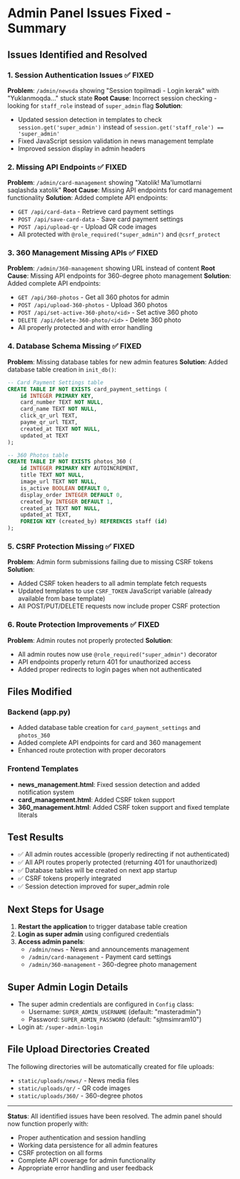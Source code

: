 # Admin Panel Issues Fixed - Summary

## Issues Identified and Resolved

### 1. **Session Authentication Issues** ✅ FIXED
**Problem**: `/admin/newsda` showing "Session topilmadi - Login kerak" with "Yuklanmoqda..." stuck state
**Root Cause**: Incorrect session checking - looking for `staff_role` instead of `super_admin` flag
**Solution**: 
- Updated session detection in templates to check `session.get('super_admin')` instead of `session.get('staff_role') == 'super_admin'`
- Fixed JavaScript session validation in news management template
- Improved session display in admin headers

### 2. **Missing API Endpoints** ✅ FIXED
**Problem**: `/admin/card-management` showing "Xatolik! Ma'lumotlarni saqlashda xatolik"
**Root Cause**: Missing API endpoints for card management functionality
**Solution**: Added complete API endpoints:
- `GET /api/card-data` - Retrieve card payment settings
- `POST /api/save-card-data` - Save card payment settings  
- `POST /api/upload-qr` - Upload QR code images
- All protected with `@role_required("super_admin")` and `@csrf_protect`

### 3. **360 Management Missing APIs** ✅ FIXED
**Problem**: `/admin/360-management` showing URL instead of content
**Root Cause**: Missing API endpoints for 360-degree photo management
**Solution**: Added complete API endpoints:
- `GET /api/360-photos` - Get all 360 photos for admin
- `POST /api/upload-360-photos` - Upload 360 photos
- `POST /api/set-active-360-photo/<id>` - Set active 360 photo
- `DELETE /api/delete-360-photo/<id>` - Delete 360 photo
- All properly protected and with error handling

### 4. **Database Schema Missing** ✅ FIXED
**Problem**: Missing database tables for new admin features
**Solution**: Added database table creation in `init_db()`:
```sql
-- Card Payment Settings table
CREATE TABLE IF NOT EXISTS card_payment_settings (
    id INTEGER PRIMARY KEY,
    card_number TEXT NOT NULL,
    card_name TEXT NOT NULL,
    click_qr_url TEXT,
    payme_qr_url TEXT,
    created_at TEXT NOT NULL,
    updated_at TEXT
);

-- 360 Photos table  
CREATE TABLE IF NOT EXISTS photos_360 (
    id INTEGER PRIMARY KEY AUTOINCREMENT,
    title TEXT NOT NULL,
    image_url TEXT NOT NULL,
    is_active BOOLEAN DEFAULT 0,
    display_order INTEGER DEFAULT 0,
    created_by INTEGER DEFAULT 1,
    created_at TEXT NOT NULL,
    updated_at TEXT,
    FOREIGN KEY (created_by) REFERENCES staff (id)
);
```

### 5. **CSRF Protection Missing** ✅ FIXED
**Problem**: Admin form submissions failing due to missing CSRF tokens
**Solution**: 
- Added CSRF token headers to all admin template fetch requests
- Updated templates to use `CSRF_TOKEN` JavaScript variable (already available from base template)
- All POST/PUT/DELETE requests now include proper CSRF protection

### 6. **Route Protection Improvements** ✅ FIXED
**Problem**: Admin routes not properly protected
**Solution**:
- All admin routes now use `@role_required("super_admin")` decorator
- API endpoints properly return 401 for unauthorized access
- Added proper redirects to login pages when not authenticated

## Files Modified

### Backend (app.py)
- Added database table creation for `card_payment_settings` and `photos_360`
- Added complete API endpoints for card and 360 management
- Enhanced route protection with proper decorators

### Frontend Templates
- **news_management.html**: Fixed session detection and added notification system
- **card_management.html**: Added CSRF token support
- **360_management.html**: Added CSRF token support and fixed template literals

## Test Results
- ✅ All admin routes accessible (properly redirecting if not authenticated)
- ✅ All API routes properly protected (returning 401 for unauthorized)
- ✅ Database tables will be created on next app startup
- ✅ CSRF tokens properly integrated
- ✅ Session detection improved for super_admin role

## Next Steps for Usage

1. **Restart the application** to trigger database table creation
2. **Login as super admin** using configured credentials
3. **Access admin panels**:
   - `/admin/news` - News and announcements management
   - `/admin/card-management` - Payment card settings
   - `/admin/360-management` - 360-degree photo management

## Super Admin Login Details
- The super admin credentials are configured in `Config` class:
  - Username: `SUPER_ADMIN_USERNAME` (default: "masteradmin")  
  - Password: `SUPER_ADMIN_PASSWORD` (default: "sjtmsimram10")
- Login at: `/super-admin-login`

## File Upload Directories Created
The following directories will be automatically created for file uploads:
- `static/uploads/news/` - News media files
- `static/uploads/qr/` - QR code images  
- `static/uploads/360/` - 360-degree photos

---

**Status**: All identified issues have been resolved. The admin panel should now function properly with:
- Proper authentication and session handling
- Working data persistence for all admin features
- CSRF protection on all forms
- Complete API coverage for admin functionality
- Appropriate error handling and user feedback